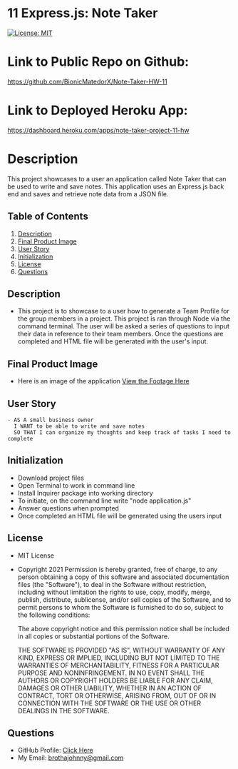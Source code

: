 # **11 Express.js: Note Taker**
[![License: MIT](https://img.shields.io/badge/License-MIT-yellow.svg)](https://opensource.org/licenses/MIT)

# **Link to Public Repo on Github:**
https://github.com/BionicMatedorX/Note-Taker-HW-11

# **Link to Deployed Heroku App:**
https://dashboard.heroku.com/apps/note-taker-project-11-hw

# **Description** 
This project showcases to a user an application called Note Taker that can be used to write and save notes. This application uses an Express.js back end and saves and retrieve note data from a JSON file.


## Table of Contents
1. [Description](#Description)
2. [Final Product Image](#Final-Product-Image)
3. [User Story](#User-Story)
4. [Initialization](#Contributing-Guidelines)
5. [License](#License)
6. [Questions](#Questions)

## Description
- This project is to showcase to a user how to generate a Team Profile for the group members in a project. This project is ran through Node via the command terminal. The user will be asked a series of questions to input their data in reference to their team members. Once the questions are completed and HTML file will be generated with the user's input.

## Final Product Image
- Here is an image of the application
  <a target="_blank" href="https://watch.screencastify.com/v/Bz1zebfe9CYtrAAyG7Bs">View the Footage Here</a>

## User Story
    - AS A small business owner
      I WANT to be able to write and save notes
      SO THAT I can organize my thoughts and keep track of tasks I need to complete

## Initialization
- Download project files
- Open Terminal to work in command line
- Install Inquirer package into working directory
- To initiate, on the command line write "node application.js"
- Answer questions when prompted 
- Once completed an HTML file will be generated using the users input
## License
- MIT License
- Copyright 2021
    Permission is hereby granted, free of charge, to any person obtaining a copy of this software and associated documentation files (the "Software"), to deal in the Software without restriction, including without limitation the rights to use, copy, modify, merge, publish, distribute, sublicense, and/or sell copies of the Software, and to permit persons to whom the Software is furnished to do so, subject to the following conditions:
    
    The above copyright notice and this permission notice shall be included in all copies or substantial portions of the Software.
    
    THE SOFTWARE IS PROVIDED "AS IS", WITHOUT WARRANTY OF ANY KIND, EXPRESS OR IMPLIED, INCLUDING BUT NOT LIMITED TO THE WARRANTIES OF MERCHANTABILITY, FITNESS FOR A PARTICULAR PURPOSE AND NONINFRINGEMENT. IN NO EVENT SHALL THE AUTHORS OR COPYRIGHT HOLDERS BE LIABLE FOR ANY CLAIM, DAMAGES OR OTHER LIABILITY, WHETHER IN AN ACTION OF CONTRACT, TORT OR OTHERWISE, ARISING FROM, OUT OF OR IN CONNECTION WITH THE SOFTWARE OR THE USE OR OTHER DEALINGS IN THE SOFTWARE.
## Questions
- GitHub Profile: <a href="https://github.com/BionicMatedorX">Click Here</a><br>
- My Email: brothajohnny@gmail.com<br>